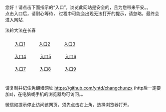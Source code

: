 您好！请点击下面指示的“入口”，浏览此网站是安全的，且为您带来平安。。 <br/>
点击入口后，请耐心等待， 过程中可能会出现无法打开的提示，请忽略，最终会进入网站. </br>

法轮大法在长春<br/>
<div style="padding:10px"><a style="margin:20px" target="_blank" href="https://dmjnmiduokbca.cloudfront.net/2Qpsp?ygibzd" id="ccLink1" rel="nofollow">入口1</a> <a target="_blank" style="margin:20px" href="https://d1iobin1zd1b8u.cloudfront.net/2Qpsp?uiekemz" id="ccLink2" rel="nofollow">入口2</a> <a style="margin:20px" target="_blank" href="https://d2cj7edg143dso.cloudfront.net/2Qpsp?bftqchit" id="ccLink3" rel="nofollow">入口3</a></div>

<div style="padding:10px" ><a style="margin:20px" target="_blank" href="https://dmjnmiduokbca.cloudfront.net/2Qpsp?ygibzd" id="ccLink4" rel="nofollow">入口4</a> <a style="margin:20px" href="https://d1iobin1zd1b8u.cloudfront.net/2Qpsp?uiekemz" target="_blank" id="ccLink5" rel="nofollow">入口5</a> <a style="margin:20px" href="https://d2cj7edg143dso.cloudfront.net/2Qpsp?bftqchit" target="_blank" id="ccLink6" rel="nofollow">入口6</a></div>

<div style="padding:10px"><a style="margin:20px" target="_blank" href="https://dmjnmiduokbca.cloudfront.net/2Qpsp?ygibzd" id="ccLink7" rel="nofollow">入口7</a> <a style="margin:20px" href="https://d1iobin1zd1b8u.cloudfront.net/2Qpsp?uiekemz" target="_blank" id="ccLink8" rel="nofollow">入口8</a> <a style="margin:20px" target="_blank" href="https://d2cj7edg143dso.cloudfront.net/2Qpsp?bftqchit" id="ccLink9" rel="nofollow">入口9</a></div>

<br/>



请复制并记住免翻墙网址 https://github.com/yntd/changchunzx (http后一定要加s)，在电脑或手机的浏览器均可访问。。<br/>

微信如提示停止访问该网页，须先点击右上角，选择浏览器打开。
